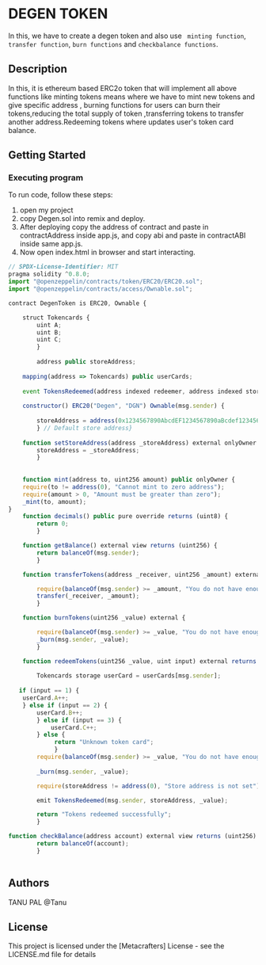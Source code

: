 # DEGEN TOKEN

In this, we have to create a degen token and also use ``` minting function```, ```transfer function```, ```burn functions``` and ```checkbalance functions```.

## Description

In this, it is ethereum based ERC2o token that will implement all above functions like  minting tokens means where we have to mint new tokens and give specific address , burning functions for users can burn their tokens,reducing the total supply of token ,transferring tokens to transfer another address.Redeeming tokens where updates user's token card balance.

## Getting Started

### Executing program

To run code, follow these steps:
1. open my project
2. copy Degen.sol into remix and deploy.
3. After deploying copy the address of contract and paste in contractAddress inside app.js, and copy abi and paste in contractABI inside same app.js.
4. Now open index.html in browser and start interacting.
```javascript
// SPDX-License-Identifier: MIT
pragma solidity ^0.8.0;
import "@openzeppelin/contracts/token/ERC20/ERC20.sol";
import "@openzeppelin/contracts/access/Ownable.sol";

contract DegenToken is ERC20, Ownable {

    struct Tokencards {
        uint A;
        uint B;
        uint C;
        }
        
        address public storeAddress;
    
    mapping(address => Tokencards) public userCards;
    
    event TokensRedeemed(address indexed redeemer, address indexed storeAddress, uint256 amount);
    
    constructor() ERC20("Degen", "DGN") Ownable(msg.sender) {
    
        storeAddress = address(0x1234567890AbcdEF1234567890aBcdef12345678);
        } // Default store address}
    
    function setStoreAddress(address _storeAddress) external onlyOwner {
        storeAddress = _storeAddress;
        }
    
    
    function mint(address to, uint256 amount) public onlyOwner {
    require(to != address(0), "Cannot mint to zero address");
    require(amount > 0, "Amount must be greater than zero");
    _mint(to, amount);
}
    function decimals() public pure override returns (uint8) { 
        return 0;
        }

    function getBalance() external view returns (uint256) {
        return balanceOf(msg.sender);
        }

    function transferTokens(address _receiver, uint256 _amount) external {

        require(balanceOf(msg.sender) >= _amount, "You do not have enough Degen tokens");
        transfer(_receiver, _amount);
        }

    function burnTokens(uint256 _value) external {

        require(balanceOf(msg.sender) >= _value, "You do not have enough Degen Tokens");
        _burn(msg.sender, _value);
        }

    function redeemTokens(uint256 _value, uint input) external returns (string memory) {
        
        Tokencards storage userCard = userCards[msg.sender];
   
   if (input == 1) {
    userCard.A++;
    } else if (input == 2) {
        userCard.B++;
        } else if (input == 3) {  
            userCard.C++;
        } else {
             return "Unknown token card";
             }
        require(balanceOf(msg.sender) >= _value, "You do not have enough tokens to redeem");
        
        _burn(msg.sender, _value);

        require(storeAddress != address(0), "Store address is not set");

        emit TokensRedeemed(msg.sender, storeAddress, _value);

        return "Tokens redeemed successfully";
        }

function checkBalance(address account) external view returns (uint256) {
        return balanceOf(account);
        }
        
```

## Authors

TANU PAL
@Tanu


## License

This project is licensed under the [Metacrafters] License - see the LICENSE.md file for details
